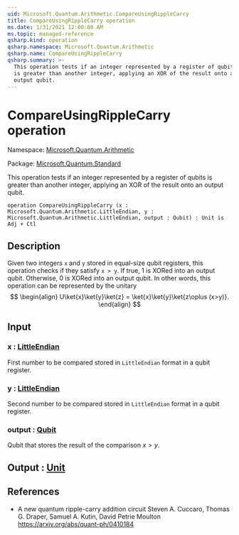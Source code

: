 ```yaml
---
uid: Microsoft.Quantum.Arithmetic.CompareUsingRippleCarry
title: CompareUsingRippleCarry operation
ms.date: 1/31/2021 12:00:00 AM
ms.topic: managed-reference
qsharp.kind: operation
qsharp.namespace: Microsoft.Quantum.Arithmetic
qsharp.name: CompareUsingRippleCarry
qsharp.summary: >-
  This operation tests if an integer represented by a register of qubits
  is greater than another integer, applying an XOR of the result onto an
  output qubit.
---
```


# CompareUsingRippleCarry operation

Namespace: [Microsoft.Quantum.Arithmetic](xref:Microsoft.Quantum.Arithmetic)

Package: [Microsoft.Quantum.Standard](https://nuget.org/packages/Microsoft.Quantum.Standard)


This operation tests if an integer represented by a register of qubitsis greater than another integer, applying an XOR of the result onto anoutput qubit.

```qsharp
operation CompareUsingRippleCarry (x : Microsoft.Quantum.Arithmetic.LittleEndian, y : Microsoft.Quantum.Arithmetic.LittleEndian, output : Qubit) : Unit is Adj + Ctl
```


## Description

Given two integers `x` and `y` stored in equal-size qubit registers,this operation checks if they satisfy `x > y`. If true, 1 isXORed into an output qubit. Otherwise, 0 is XORed into an output qubit.In other words, this operation can be represented by the unitary$$\begin{align}U\ket{x}\ket{y}\ket{z} = \ket{x}\ket{y}\ket{z\oplus (x>y)}.\end{align}$$

## Input

### x : [LittleEndian](xref:Microsoft.Quantum.Arithmetic.LittleEndian)

First number to be compared stored in `LittleEndian` format in a qubit register.


### y : [LittleEndian](xref:Microsoft.Quantum.Arithmetic.LittleEndian)

Second number to be compared stored in `LittleEndian` format in a qubit register.


### output : [Qubit](xref:microsoft.quantum.lang-ref.qubit)

Qubit that stores the result of the comparison $x>y$.



## Output : [Unit](xref:microsoft.quantum.lang-ref.unit)



## References

- A new quantum ripple-carry addition circuit  Steven A. Cuccaro, Thomas G. Draper, Samuel A. Kutin, David Petrie Moulton  https://arxiv.org/abs/quant-ph/0410184